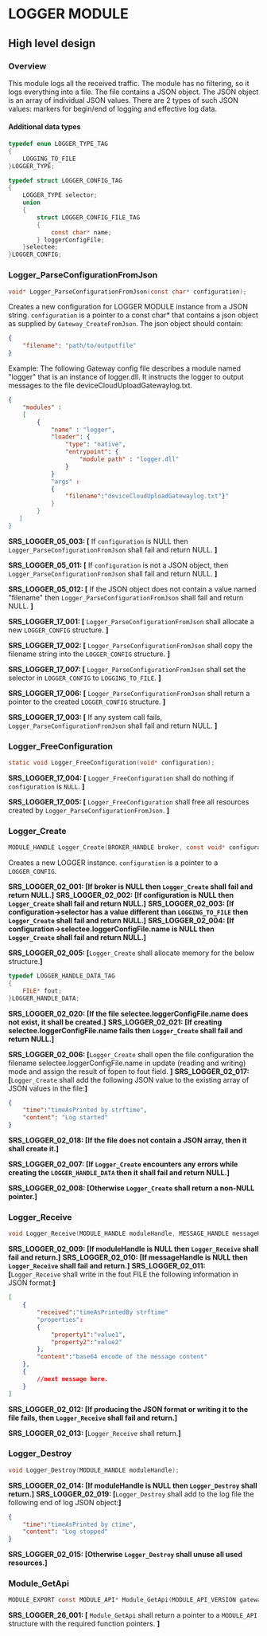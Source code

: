 LOGGER MODULE
=============

High level design
-----------------

### Overview

This module logs all the received traffic. The module has no filtering, so it logs everything into a file. The file contains a JSON object. The JSON object 
is an array of individual JSON values. There are 2 types of such JSON values: markers for begin/end of logging and effective log data.

#### Additional data types
```c
typedef enum LOGGER_TYPE_TAG
{
    LOGGING_TO_FILE
}LOGGER_TYPE;

typedef struct LOGGER_CONFIG_TAG
{
    LOGGER_TYPE selector;
    union 
    {
        struct LOGGER_CONFIG_FILE_TAG
        {
            const char* name;
        } loggerConfigFile;
    }selectee;
}LOGGER_CONFIG;
```

### Logger_ParseConfigurationFromJson
```c
void* Logger_ParseConfigurationFromJson(const char* configuration);
```
Creates a new configuration for LOGGER MODULE instance from a JSON string. `configuration` is a pointer to a const char* that contains a json object as supplied by `Gateway_CreateFromJson`.
The json object should contain: 
```json
{
    "filename": "path/to/outputfile"
}
``` 

Example:
The following Gateway config file describes a module named "logger" that is an instance of logger.dll. It instructs the logger to output messages to the file deviceCloudUploadGatewaylog.txt.
```json
{
    "modules" :
    [ 
        {
            "name" : "logger",
            "loader": {
                "type": "native",
                "entrypoint": {
                    "module path" : "logger.dll"
                }
            }
            "args" : 
            {
                "filename":"deviceCloudUploadGatewaylog.txt"}"
            }
        }
   ]
}
```


**SRS_LOGGER_05_003: [** If `configuration` is NULL then `Logger_ParseConfigurationFromJson` shall fail and return NULL. **]**

**SRS_LOGGER_05_011: [** If `configuration` is not a JSON object, then `Logger_ParseConfigurationFromJson` shall fail and return NULL. **]**

**SRS_LOGGER_05_012: [** If the JSON object does not contain a value named "filename" then `Logger_ParseConfigurationFromJson` shall fail and return NULL. **]**

**SRS_LOGGER_17_001: [** `Logger_ParseConfigurationFromJson` shall allocate a new `LOGGER_CONFIG` structure. **]**

**SRS_LOGGER_17_002: [** `Logger_ParseConfigurationFromJson` shall copy the filename string into the `LOGGER_CONFIG` structure. **]**

**SRS_LOGGER_17_007: [** `Logger_ParseConfigurationFromJson` shall set the selector in `LOGGER_CONFIG` to `LOGGING_TO_FILE`. **]**

**SRS_LOGGER_17_006: [** `Logger_ParseConfigurationFromJson` shall return a pointer to the created `LOGGER_CONFIG` structure. **]**

**SRS_LOGGER_17_003: [** If any system call fails, `Logger_ParseConfigurationFromJson` shall fail and return NULL. **]**

### Logger_FreeConfiguration
```c
static void Logger_FreeConfiguration(void* configuration);
```

**SRS_LOGGER_17_004: [** `Logger_FreeConfiguration` shall do nothing if `configuration` is `NULL`. **]**

**SRS_LOGGER_17_005: [** `Logger_FreeConfiguration` shall free all resources created by `Logger_ParseConfigurationFromJson`. **]**


### Logger_Create
```c
MODULE_HANDLE Logger_Create(BROKER_HANDLE broker, const void* configuration);
```
Creates a new LOGGER instance. `configuration` is a pointer to a `LOGGER_CONFIG`.

**SRS_LOGGER_02_001: [**If broker is NULL then `Logger_Create` shall fail and return NULL.**]**
**SRS_LOGGER_02_002: [**If configuration is NULL then `Logger_Create` shall fail and return NULL.**]**
**SRS_LOGGER_02_003: [**If configuration->selector has a value different than `LOGGING_TO_FILE` then `Logger_Create` shall fail and return NULL.**]**
**SRS_LOGGER_02_004: [**If configuration->selectee.loggerConfigFile.name is NULL then `Logger_Create` shall fail and return NULL.**]**

**SRS_LOGGER_02_005: [**`Logger_Create` shall allocate memory for the below structure.**]**

```c
typedef LOGGER_HANDLE_DATA_TAG
{
    FILE* fout;
}LOGGER_HANDLE_DATA;
```
**SRS_LOGGER_02_020: [**If the file selectee.loggerConfigFile.name does not exist, it shall be created.**]**
**SRS_LOGGER_02_021: [**If creating selectee.loggerConfigFile.name fails then `Logger_Create` shall fail and return NULL.**]**

**SRS_LOGGER_02_006: [**`Logger_Create` shall open the file configuration the filename selectee.loggerConfigFile.name in update (reading and writing) mode and assign the result of fopen
to fout field.
**]**
**SRS_LOGGER_02_017: [**`Logger_Create` shall add the following JSON value to the existing array of JSON values in the file:**]**
```json
{
    "time":"timeAsPrinted by strftime",
    "content": "Log started"
}
```
**SRS_LOGGER_02_018: [**If the file does not contain a JSON array, then it shall create it.**]**

**SRS_LOGGER_02_007: [**If `Logger_Create` encounters any errors while creating the `LOGGER_HANDLE_DATA` then it shall fail and return NULL.**]**

**SRS_LOGGER_02_008: [**Otherwise `Logger_Create` shall return a non-NULL pointer.**]**

### Logger_Receive
```c
void Logger_Receive(MODULE_HANDLE moduleHandle, MESSAGE_HANDLE messageHandle);
```

**SRS_LOGGER_02_009: [**If moduleHandle is NULL then `Logger_Receive` shall fail and return.**]**
**SRS_LOGGER_02_010: [**If messageHandle is NULL then `Logger_Receive` shall fail and return.**]**
**SRS_LOGGER_02_011: [**`Logger_Receive` shall write in the fout FILE the following information in JSON format:**]**
```json
[
    {
        "received":"timeAsPrintedBy strftime"
        "properties":
        {
            "property1":"value1",
            "property2":"value2"
        },
        "content":"base64 encode of the message content"
    },
    {
        //next message here.
    }
]    
```

**SRS_LOGGER_02_012: [**If producing the JSON format or writing it to the file fails, then `Logger_Receive` shall fail and return.**]**

**SRS_LOGGER_02_013: [**`Logger_Receive` shall return.**]**


### Logger_Destroy
```c
void Logger_Destroy(MODULE_HANDLE moduleHandle);
```
**SRS_LOGGER_02_014: [**If moduleHandle is NULL then `Logger_Destroy` shall return.**]**
**SRS_LOGGER_02_019: [**`Logger_Destroy` shall add to the log file the following end of log JSON object:**]**
```json
{
    "time":"timeAsPrinted by ctime",
    "content": "Log stopped"
}
```
**SRS_LOGGER_02_015: [**Otherwise `Logger_Destroy` shall unuse all used resources.**]**


### Module_GetApi
```c
MODULE_EXPORT const MODULE_API* Module_GetApi(MODULE_API_VERSION gateway_api_version);
```

**SRS_LOGGER_26_001: [** `Module_GetApi` shall return a pointer to a  `MODULE_API` structure with the required function pointers. **]**
